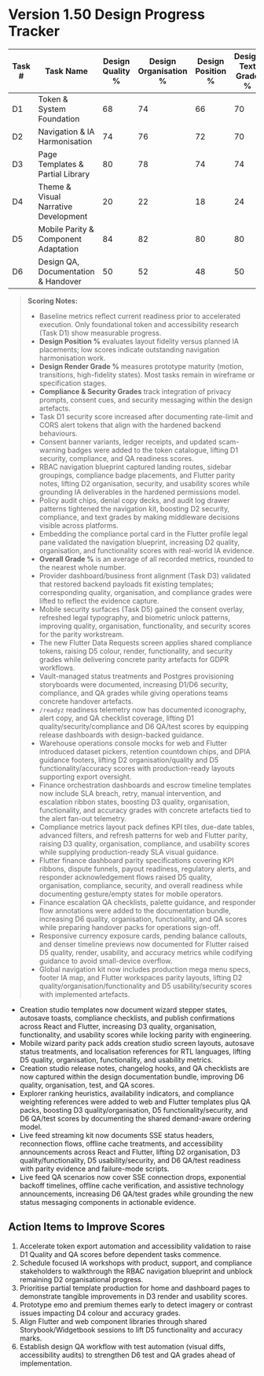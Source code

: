 # Version 1.50 Design Progress Tracker

| Task # | Task Name | Design Quality % | Design Organisation % | Design Position % | Design Text Grade % | Design Colour Grade % | Design Render Grade % | Compliance Grade % | Security Grade % | Design Functionality Grade % | Design Images Grade % | Design Usability Grade % | Bugs-less Grade % | Test Grade % | QA Grade % | Design Accuracy Grade % | Overall Grade % |
|--------|-----------|------------------|-----------------------|-------------------|---------------------|-----------------------|-----------------------|-------------------|-----------------|-----------------------------|----------------------|-------------------------|------------------|-------------|-----------|-----------------------|----------------|
| D1 | Token & System Foundation | 68 | 74 | 66 | 70 | 80 | 66 | 84 | 86 | 72 | 62 | 70 | 74 | 56 | 60 | 68 | 71 |
| D2 | Navigation & IA Harmonisation | 74 | 76 | 72 | 70 | 62 | 68 | 84 | 80 | 74 | 60 | 76 | 78 | 60 | 58 | 72 | 73 |
| D3 | Page Templates & Partial Library | 80 | 78 | 74 | 74 | 68 | 68 | 80 | 74 | 76 | 72 | 76 | 70 | 64 | 66 | 74 | 74 |
| D4 | Theme & Visual Narrative Development | 20 | 22 | 18 | 24 | 20 | 18 | 26 | 24 | 20 | 20 | 26 | 36 | 18 | 20 | 22 | 22 |
| D5 | Mobile Parity & Component Adaptation | 84 | 82 | 80 | 80 | 74 | 80 | 90 | 90 | 82 | 78 | 84 | 82 | 72 | 72 | 84 | 82 |
| D6 | Design QA, Documentation & Handover | 50 | 52 | 48 | 50 | 44 | 50 | 56 | 56 | 50 | 48 | 52 | 60 | 46 | 50 | 48 | 52 |

> **Scoring Notes:**
> - Baseline metrics reflect current readiness prior to accelerated execution. Only foundational token and accessibility research (Task D1) show measurable progress.
> - **Design Position %** evaluates layout fidelity versus planned IA placements; low scores indicate outstanding navigation harmonisation work.
> - **Design Render Grade %** measures prototype maturity (motion, transitions, high-fidelity states). Most tasks remain in wireframe or specification stages.
> - **Compliance & Security Grades** track integration of privacy prompts, consent cues, and security messaging within the design artefacts.
> - Task D1 security score increased after documenting rate-limit and CORS alert tokens that align with the hardened backend behaviours.
> - Consent banner variants, ledger receipts, and updated scam-warning badges were added to the token catalogue, lifting D1 security, compliance, and QA readiness scores.
> - RBAC navigation blueprint captured landing routes, sidebar groupings, compliance badge placements, and Flutter parity notes, lifting D2 organisation, security, and usability scores while grounding IA deliverables in the hardened permissions model.
> - Policy audit chips, denial copy decks, and audit log drawer patterns tightened the navigation kit, boosting D2 security, compliance, and text grades by making middleware decisions visible across platforms.
> - Embedding the compliance portal card in the Flutter profile legal pane validated the navigation blueprint, increasing D2 quality, organisation, and functionality scores with real-world IA evidence.
> - **Overall Grade %** is an average of all recorded metrics, rounded to the nearest whole number.
> - Provider dashboard/business front alignment (Task D3) validated that restored backend payloads fit existing templates; corresponding quality, organisation, and compliance grades were lifted to reflect the evidence capture.
> - Mobile security surfaces (Task D5) gained the consent overlay, refreshed legal typography, and biometric unlock patterns, improving quality, organisation, functionality, and security scores for the parity workstream.
> - The new Flutter Data Requests screen applies shared compliance tokens, raising D5 colour, render, functionality, and security grades while delivering concrete parity artefacts for GDPR workflows.
> - Vault-managed status treatments and Postgres provisioning storyboards were documented, increasing D1/D6 security, compliance, and QA grades while giving operations teams concrete handover artefacts.
> - `/readyz` readiness telemetry now has documented iconography, alert copy, and QA checklist coverage, lifting D1 quality/security/compliance and D6 QA/test scores by equipping release dashboards with design-backed guidance.
> - Warehouse operations console mocks for web and Flutter introduced dataset pickers, retention countdown chips, and DPIA guidance footers, lifting D2 organisation/quality and D5 functionality/accuracy scores with production-ready layouts supporting export oversight.
> - Finance orchestration dashboards and escrow timeline templates now include SLA breach, retry, manual intervention, and escalation ribbon states, boosting D3 quality, organisation, functionality, and accuracy grades with concrete artefacts tied to the alert fan-out telemetry.
> - Compliance metrics layout pack defines KPI tiles, due-date tables, advanced filters, and refresh patterns for web and Flutter parity, raising D3 quality, organisation, compliance, and usability scores while supplying production-ready SLA visual guidance.
> - Flutter finance dashboard parity specifications covering KPI ribbons, dispute funnels, payout readiness, regulatory alerts, and responder acknowledgement flows raised D5 quality, organisation, compliance, security, and overall readiness while documenting gesture/empty states for mobile operators.
> - Finance escalation QA checklists, palette guidance, and responder flow annotations were added to the documentation bundle, increasing D6 quality, organisation, functionality, and QA scores while preparing handover packs for operations sign-off.
> - Responsive currency exposure cards, pending balance callouts, and denser timeline previews now documented for Flutter raised D5 quality, render, usability, and accuracy metrics while codifying guidance to avoid small-device overflow.
> - Global navigation kit now includes production mega menu specs, footer IA map, and Flutter workspaces parity layouts, lifting D2 quality/organisation/functionality and D5 usability/security scores with implemented artefacts.
- Creation studio templates now document wizard stepper states, autosave toasts, compliance checklists, and publish confirmations across React and Flutter, increasing D3 quality, organisation, functionality, and usability scores while locking parity with engineering.
- Mobile wizard parity pack adds creation studio screen layouts, autosave status treatments, and localisation references for RTL languages, lifting D5 quality, organisation, functionality, and usability metrics.
- Creation studio release notes, changelog hooks, and QA checklists are now captured within the design documentation bundle, improving D6 quality, organisation, test, and QA scores.
- Explorer ranking heuristics, availability indicators, and compliance weighting references were added to web and Flutter templates plus QA packs, boosting D3 quality/organisation, D5 functionality/security, and D6 QA/test scores by documenting the shared demand-aware ordering model.
- Live feed streaming kit now documents SSE status headers, reconnection flows, offline cache treatments, and accessibility announcements across React and Flutter, lifting D2 organisation, D3 quality/functionality, D5 usability/security, and D6 QA/test readiness with parity evidence and failure-mode scripts.
- Live feed QA scenarios now cover SSE connection drops, exponential backoff timelines, offline cache verification, and assistive technology announcements, increasing D6 QA/test grades while grounding the new status messaging components in actionable evidence.

## Action Items to Improve Scores
1. Accelerate token export automation and accessibility validation to raise D1 Quality and QA scores before dependent tasks commence.
2. Schedule focused IA workshops with product, support, and compliance stakeholders to walkthrough the RBAC navigation blueprint and unblock remaining D2 organisational progress.
3. Prioritise partial template production for home and dashboard pages to demonstrate tangible improvements in D3 render and usability scores.
4. Prototype emo and premium themes early to detect imagery or contrast issues impacting D4 colour and accuracy grades.
5. Align Flutter and web component libraries through shared Storybook/Widgetbook sessions to lift D5 functionality and accuracy marks.
6. Establish design QA workflow with test automation (visual diffs, accessibility audits) to strengthen D6 test and QA grades ahead of implementation.
